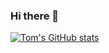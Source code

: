 ### Hi there 👋

<!--
**TomKJ/TomKJ** is a ✨ _special_ ✨ repository because its `README.md` (this file) appears on your GitHub profile.

Here are some ideas to get you started:

- 🔭 I’m currently working on ...
- 🌱 I’m currently learning ...
- 👯 I’m looking to collaborate on ...
- 🤔 I’m looking for help with ...
- 💬 Ask me about ...
- 📫 How to reach me: ...
- 😄 Pronouns: ...
- ⚡ Fun fact: ...
-->

[![Tom's GitHub stats](https://github-readme-stats.vercel.app/api?username=tomkj&theme=dark)](https://github.com/anuraghazra/github-readme-stats)
